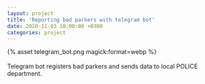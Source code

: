 ```yaml
---
layout: project
title: 'Reporting bad parkers with telegram bot'
date: 2020-11-03 10:00:00 +0300
categories: project
---
```


<div class="alignCenter">
    {% asset telegram_bot.png magick:format=webp %}
</div>
<br />
Telegram bot registers bad parkers and sends data to local POLICE department.
